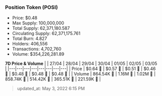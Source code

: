 
  ### Position Token (POSI)
  - Price: $0.48
  - Max Supply: 100,000,000
  - Total Supply: 62,371,180.587
  - Circulating Supply: 62,371,175.761
  - Total Burn: 4.827
  - Holders: 406,556
  - Transactions: 4,702,760
  - Volume: $354,226,281.89

  **7D Price & Volume**
  | | 27&#x2F;04 | 28&#x2F;04 | 29&#x2F;04 | 30&#x2F;04 | 01&#x2F;05 | 02&#x2F;05 | 03&#x2F;05 |
  |---|---|---|---|---|---|---|---|
  | Price | $0.64 🔻 | $0.57 🔻 | $0.51 🔻 | $0.46 🔻 | $0.48 🚀 | $0.48 🔻 | $0.48 🚀 |
  | Volume | 864.54K 🔻 | 1.16M 🚀 | 1.02M 🔻 | 858.74K 🔻 | 514.42K 🔻 | 365.51K 🔻 | 221.59K 🔻 |

  > updated_at: May 3, 2022 6:15 PM
